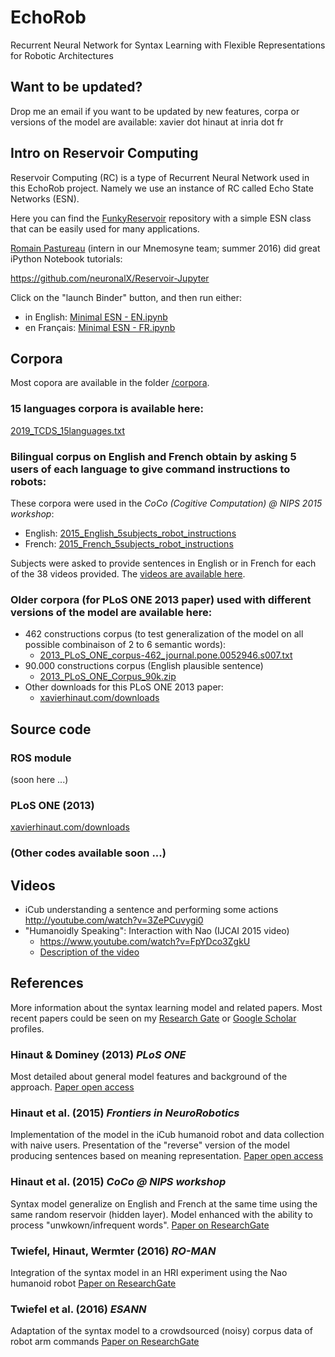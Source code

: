 # EchoRob
Recurrent Neural Network for Syntax Learning with Flexible Representations for Robotic Architectures

## Want to be updated?
Drop me an email if you want to be updated by new features, corpa or versions of the model are available:
xavier dot hinaut at inria dot fr

## Intro on Reservoir Computing
Reservoir Computing (RC) is a type of Recurrent Neural Network used in this EchoRob project. Namely we use an instance of RC called Echo State Networks (ESN).

Here you can find the [FunkyReservoir](https://github.com/neuronalX/FunkyReservoir) repository with a simple ESN class that can be easily used for many applications.

[Romain Pastureau](https://github.com/RomainPastureau) (intern in our Mnemosyne team; summer 2016) did great iPython Notebook tutorials:

https://github.com/neuronalX/Reservoir-Jupyter

Click on the "launch Binder" button, and then run either:
- in English: [Minimal ESN - EN.ipynb](https://github.com/RomainPastureau/Reservoir-Jupyter/blob/master/Minimal%20ESN%20-%20EN.ipynb)
- en Français: [Minimal ESN - FR.ipynb](https://github.com/RomainPastureau/Reservoir-Jupyter/blob/master/Minimal%20ESN%20-%20FR.ipynb)

## Corpora
Most copora are available in the folder [/corpora](/corpora).

### 15 languages corpora is available here:
[2019_TCDS_15languages.txt](/corpora/2019_TCDS_15languages.txt)

### Bilingual corpus on English and French obtain by asking 5 users of each language to give command instructions to robots:
These corpora were used in the _CoCo (Cogitive Computation) @ NIPS 2015 workshop_:
- English: [2015_English_5subjects_robot_instructions](/corpora/2015_English_5subjects_robot_instructions.csv)
- French: [2015_French_5subjects_robot_instructions](/corpora/2015_French_5subjects_robot_instructions.csv)

Subjects were asked to provide sentences in English or in French for each of the 38 videos provided. The [videos are available here](Hinaut2015_videos/README.md).

### Older corpora (for PLoS ONE 2013 paper) used with different versions of the model are available here:
- 462 constructions corpus (to test generalization of the model on all possible combinaison of 2 to 6 semantic words):
  - [2013_PLoS_ONE_corpus-462_journal.pone.0052946.s007.txt](/corpora/2013_PLoS_ONE_corpus-462_journal.pone.0052946.s007.txt)
- 90.000 constructions corpus (English plausible sentence)
  - [2013_PLoS_ONE_Corpus_90k.zip](/corpora/2013_PLoS_ONE_Corpus_90k.zip)
- Other downloads for this PLoS ONE 2013 paper:
  - [xavierhinaut.com/downloads](https://sites.google.com/site/xavierhinaut/downloads)

## Source code
### ROS module
(soon here ...)

### PLoS ONE (2013)
[xavierhinaut.com/downloads](https://sites.google.com/site/xavierhinaut/downloads)

### (Other codes available soon ...)

## Videos
- iCub understanding a sentence and performing some actions
http://youtube.com/watch?v=3ZePCuvygi0
- "Humanoidly Speaking": Interaction with Nao (IJCAI 2015 video)
  - https://www.youtube.com/watch?v=FpYDco3ZgkU
  - [Description of the video](https://www.researchgate.net/publication/281590370_Humanoidly_Speaking_-_How_the_Nao_humanoid_robot_can_learn_the_name_of_objects_and_interact_with_them_through_common_speech?ev=prf_ov_fet_res&_iepl%5BviewId%5D=V5HeUWGFjNnWE8Q8ovSIKJ1UEcBXo9F0QThK&_iepl%5Bcontexts%5D%5B0%5D=prfhpi&_iepl%5Bdata%5D%5BstandardItemCount%5D=4&_iepl%5Bdata%5D%5BuserSelectedItemCount%5D=5&_iepl%5Bdata%5D%5BtopHighlightCount%5D=2&_iepl%5Bdata%5D%5BtopHighlightIndex%5D=1&_iepl%5Bdata%5D%5BfeaturedItem1of2%5D=1&_iepl%5BtargetEntityId%5D=PB%3A281590370&_iepl%5BinteractionType%5D=publicationTitle)

## References
More information about the syntax learning model and related papers.
Most recent papers could be seen on my [Research Gate](https://www.researchgate.net/profile/Xavier_Hinaut) or [Google Scholar](https://scholar.google.com/citations?user=pNW4eZAAAAAJ) profiles.

### Hinaut & Dominey (2013) _PLoS ONE_
Most detailed about general model features and background of the approach.
[Paper open access](http://journals.plos.org/plosone/article?id=10.1371/journal.pone.0052946)

### Hinaut et al. (2015) _Frontiers in NeuroRobotics_
Implementation of the model in the iCub humanoid robot and data collection with naive users. Presentation of the "reverse" version of the model producing sentences based on meaning representation.
[Paper open access](http://journal.frontiersin.org/article/10.3389/fnbot.2014.00016/full)

### Hinaut et al. (2015) _CoCo @ NIPS workshop_
Syntax model generalize on English and French at the same time using the same random reservoir (hidden layer).
Model enhanced with the ability to process "unwkown/infrequent words".
[Paper on ResearchGate](https://www.researchgate.net/publication/284691419_A_Recurrent_Neural_Network_for_Multiple_Language_Acquisition_Starting_with_English_and_French)

### Twiefel, Hinaut, Wermter (2016) _RO-MAN_
Integration of the syntax model in an HRI experiment using the Nao humanoid robot
[Paper on ResearchGate](https://www.researchgate.net/publication/303976819_Using_Natural_Language_Feedback_in_a_Neuro-inspired_Integrated_Multimodal_Robotic_Architecture)

### Twiefel et al. (2016) _ESANN_
Adaptation of the syntax model to a crowdsourced (noisy) corpus data of robot arm commands
[Paper on ResearchGate](https://www.researchgate.net/publication/303978525_Semantic_Role_Labelling_for_Robot_Instructions_using_Echo_State_Networks)
